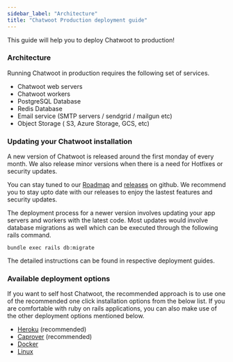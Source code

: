 ```yaml
---
sidebar_label: "Architecture"
title: "Chatwoot Production deployment guide"
---
```


This guide will help you to deploy Chatwoot to production!

### Architecture

Running Chatwoot in production requires the following set of services.

* Chatwoot web servers
* Chatwoot workers
* PostgreSQL  Database
* Redis Database
* Email service (SMTP servers / sendgrid / mailgun etc)
* Object Storage ( S3, Azure Storage, GCS, etc)


### Updating your Chatwoot installation

A new version of Chatwoot is released around the first monday of every month. We also release minor versions when there is a need for Hotfixes or security updates.

You can stay tuned to our [Roadmap](https://github.com/chatwoot/chatwoot/milestones) and [releases](https://github.com/chatwoot/chatwoot/releases) on github. We recommend you to stay upto date with our releases to enjoy the lastest features and security updates.

The deployment process for a newer version involves updating your app servers and workers with the latest code. Most updates would involve database migrations as well which can be executed through the following rails command.

```
bundle exec rails db:migrate
```

The detailed instructions can be found in respective deployment guides.

### Available deployment options

If you want to self host Chatwoot, the recommended approach is to use one of the recommended one click installation options from the below list. If you are comfortable with ruby on rails applications, you can also make use of the other deployment options mentioned below.

* [Heroku](/docs/self-hosted/deployment/heroku) (recommended)
* [Caprover](/docs/self-hosted/deployment/caprover) (recommended)
* [Docker](/docs/self-hosted/deployment/docker)
* [Linux](/docs/self-hosted/deployment/linux-vm)
